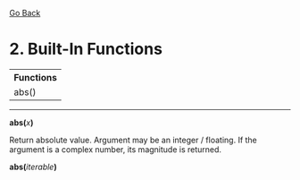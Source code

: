 [Go Back](./README.md)

# <a name="2"></a> 2. Built-In Functions

<table>
    <tr>
        <th colspan="3">Functions</th>
    </tr>
    <tr>
        <td><a name="#abs">abs()</a><td>
    </tr>
</table>

----

<a name="abs"></a> <b>abs(</b><i>x</i><b>)</b>

Return absolute value. Argument may be an integer / floating. If the argument is a complex number, its magnitude is returned.

<a name="abs"></a> <b>abs(</b><i>iterable</i><b>)</b>
